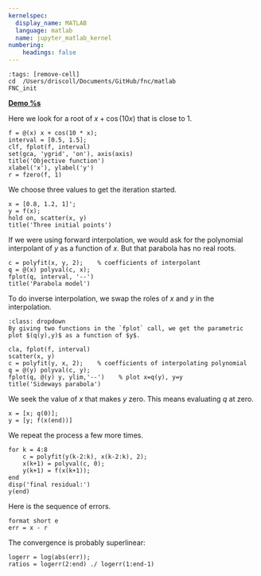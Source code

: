 ```yaml
---
kernelspec:
  display_name: MATLAB
  language: matlab
  name: jupyter_matlab_kernel
numbering:
    headings: false
---
```

```{code-cell}
:tags: [remove-cell]
cd  /Users/driscoll/Documents/GitHub/fnc/matlab
FNC_init
```
[**Demo %s**](#demo-secant-iqi)

Here we look for a root of $x+\cos(10x)$ that is close to 1.

```{code-cell}
f = @(x) x + cos(10 * x);
interval = [0.5, 1.5];
clf, fplot(f, interval)
set(gca, 'ygrid', 'on'), axis(axis)   
title('Objective function')    
xlabel('x'), ylabel('y')    
r = fzero(f, 1)
```

We choose three values to get the iteration started.

```{code-cell}
x = [0.8, 1.2, 1]';
y = f(x);
hold on, scatter(x, y)
title('Three initial points')    
```

If we were using forward interpolation, we would ask for the polynomial interpolant of $y$ as a function of $x$. But that parabola has no real roots.

```{code-cell}
c = polyfit(x, y, 2);    % coefficients of interpolant
q = @(x) polyval(c, x);
fplot(q, interval, '--')
title('Parabola model')     
```

To do inverse interpolation, we swap the roles of $x$ and $y$ in the interpolation.

```{tip}
:class: dropdown
By giving two functions in the `fplot` call, we get the parametric plot $(q(y),y)$ as a function of $y$.
```

```{code-cell}
cla, fplot(f, interval)
scatter(x, y)     
c = polyfit(y, x, 2);    % coefficients of interpolating polynomial
q = @(y) polyval(c, y);
fplot(q, @(y) y, ylim,'--')    % plot x=q(y), y=y
title('Sideways parabola')    
```

We seek the value of $x$ that makes $y$ zero. This means evaluating $q$ at zero.

```{code-cell}
x = [x; q(0)];
y = [y; f(x(end))]
```

We repeat the process a few more times.

```{code-cell}
for k = 4:8
    c = polyfit(y(k-2:k), x(k-2:k), 2);
    x(k+1) = polyval(c, 0);
    y(k+1) = f(x(k+1));
end
disp('final residual:')
y(end)
```

Here is the sequence of errors.

```{code-cell}
format short e
err = x - r
```

The convergence is probably superlinear:

```{code-cell}
logerr = log(abs(err));
ratios = logerr(2:end) ./ logerr(1:end-1)
```


